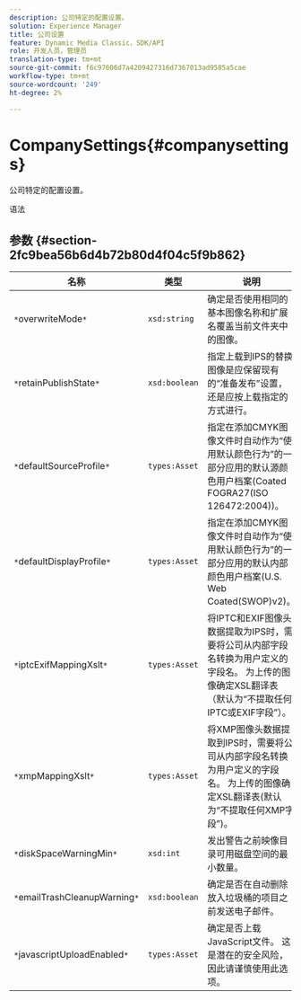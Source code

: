 ```yaml
---
description: 公司特定的配置设置。
solution: Experience Manager
title: 公司设置
feature: Dynamic Media Classic，SDK/API
role: 开发人员，管理员
translation-type: tm+mt
source-git-commit: f6c97606d7a4209427316d7367013ad9585a5cae
workflow-type: tm+mt
source-wordcount: '249'
ht-degree: 2%

---
```



# CompanySettings{#companysettings}

公司特定的配置设置。

语法

## 参数 {#section-2fc9bea56b6d4b72b80d4f04c5f9b862}

| 名称 | 类型 | 说明 |
|---|---|---|
| `*`overwriteMode`*` | `xsd:string` | 确定是否使用相同的基本图像名称和扩展名覆盖当前文件夹中的图像。 |
| `*`retainPublishState`*` | `xsd:boolean` | 指定上载到IPS的替换图像是应保留现有的“准备发布”设置，还是应按上载指定的方式进行。 |
| `*`defaultSourceProfile`*` | `types:Asset` | 指定在添加CMYK图像文件时自动作为“使用默认颜色行为”的一部分应用的默认源颜色用户档案(Coated FOGRA27(ISO 126472:2004))。 |
| `*`defaultDisplayProfile`*` | `types:Asset` | 指定在添加CMYK图像文件时自动作为“使用默认颜色行为”的一部分应用的默认内部颜色用户档案(U.S. Web Coated(SWOP)v2)。 |
| `*`iptcExifMappingXslt`*` | `types:Asset` | 将IPTC和EXIF图像头数据提取为IPS时，需要将公司从内部字段名转换为用户定义的字段名。 为上传的图像确定XSL翻译表（默认为“不提取任何IPTC或EXIF字段”）。 |
| `*`xmpMappingXslt`*` | `types:Asset` | 将XMP图像头数据提取到IPS时，需要将公司从内部字段名转换为用户定义的字段名。 为上传的图像确定XSL翻译表(默认为“不提取任何XMP字段”)。 |
| `*`diskSpaceWarningMin`*` | `xsd:int` | 发出警告之前映像目录可用磁盘空间的最小数量。 |
| `*`emailTrashCleanupWarning`*` | `xsd:boolean` | 确定是否在自动删除放入垃圾桶的项目之前发送电子邮件。 |
| `*`javascriptUploadEnabled`*` | `types:Asset` | 确定是否上载JavaScript文件。 这是潜在的安全风险，因此请谨慎使用此选项。 |

